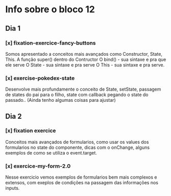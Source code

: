# Info sobre o bloco 12
## Dia 1
### [x] fixation-exercice-fancy-buttons
Somos apresentado a conceitos mais avançados como Constructor, State, This.
A função super() dentro do Contructor
O bind() - sua sintaxe e pra que ele serve
O State - sua sintaxe e pra serve
O This - sua sintaxe e pra serve.
### [x] exercise-pokedex-state
Desenvolve mais profundamente o conceito de State, setState, passagem de states do pai para o filho, state com callback pegando o state do passado.. (Ainda tenho algumas coisas para ajustar)
## Dia 2
### [x] fixation exercice
Conceitos mais avançados de formularios, como usar os values dos formularios no state do componente, dicas com o onChange, alguns exemplos de como se utiliza o event.target.
### [x] exercice-my-form-2.0
Nesse exercicio vemos exemplos de formularios bem mais complexos e extensos, com exeplos de condições na passagem das informações nos inputs.